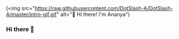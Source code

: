 [<img src="https://raw.githubusercontent.com/DotSlash-A/DotSlash-A/master/intro-gif.gif" alt="👋 Hi there! I'm Ananya")

### Hi there 👋

<!--
**DotSlash-A/DotSlash-A** is a ✨ _special_ ✨ repository because its `README.md` (this file) appears on your GitHub profile.

Here are some ideas to get you started:

- 🔭 I’m currently working on ...
- 🌱 I’m currently learning ...
- 👯 I’m looking to collaborate on ...
- 🤔 I’m looking for help with ...
- 💬 Ask me about ...
- 📫 How to reach me: ...
- 😄 Pronouns: ...
- ⚡ Fun fact: ...
-->
